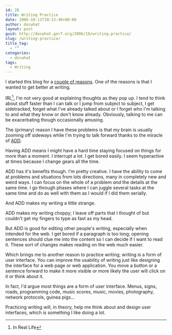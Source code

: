 ```yaml
---
id: 28
title: Writing Practice
date: 2006-10-11T10:13:40+00:00
author: docwhat
layout: post
guid: http://docwhat.gerf.org/2006/10/writing-practice/
slug: /writing-practice/
title_tag:
  - ""
categories:
  - docwhat
tags:
  - Writing
---
```

I started this blog for a [couple of reasons](http://docwhat.gerf.org/2006/09/moving-to-a-blog/). One of the reasons is that I wanted to get better at writing.

IRL[^1], I'm not very good at explaining thoughts as they pop up. I tend to think about stuff faster than I can talk or I jump from subject to subject, I get sidetracked, forget what I've already talked about or I forget who I'm talking to and what they know or don't know already. Obviously, talking to me can be exacerbating though occasionally amusing.

<!--more-->

The (primary) reason I have these problems is that my brain is usually zooming off sideways while I'm trying to talk forward thanks to the miracle of [ADD](http://en.wikipedia.org/wiki/Attention-deficit_disorder).

Having ADD means I might have a hard time staying focused on things for more than a moment. I interrupt a lot. I get bored easily. I seem hyperactive at times because I change gears all the time.

ADD has it's benefits though. I'm pretty creative. I have the ability to come at problems and situations from lots directions, many in completely new and weird ways. I can focus on the whole of a problem *and* the details at the same time. I go through phases where I can juggle several tasks at the same time and do as well with them as I would if I did them serially.

And ADD makes my writing a little strange.

ADD makes my writing choppy; I leave off parts that I thought of but couldn't get my fingers to type as fast as my head.

But ADD is good for editing other people's writing, especially when intended for the web. I get bored if a paragraph is too long; opening sentences should clue me into the content so I can decide if I want to read it. These sort of changes makes reading on the web much easier.

Which brings me to another reason to practice writing; writing is a form of user interface. You can improve the usability of writing just like designing the interface for a web page or web application. You move a button or a sentence forward to make it more visible or more likely the user will click on it or think about it.

In fact, I'd argue most things are a form of user interface. Menus, signs, roads, programming code, music scores, music, movies, photography, network protocols, guinea pigs…

Practicing writing will, in theory, help me think about and design user interfaces, which is something I like doing a lot.

[^1]: In Real Life